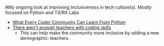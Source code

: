 #My ongoing look at improving Inclusiveness in tech culture(s). Mostly focused on Python and TX/RX Labs
-  [What Every Coder Community Can Learn From Python](http://www.fastcolabs.com/3015524/what-every-coder-community-can-learn-from-python)
-  [There aren't enough teachers with coding skills](http://www.marketplace.org/topics/education/learningcurve/there-arent-enough-teachers-coding-skills)
    +  This can help make the community more inclusive by adding a new demographic: teachers.

